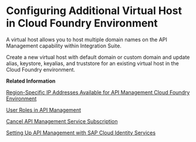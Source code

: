 <!-- loioa7b91e5aca32497ca2b17c671ed2bb42 -->

# Configuring Additional Virtual Host in Cloud Foundry Environment

A virtual host allows you to host multiple domain names on the API Management capability within Integration Suite.

Create a new virtual host with default domain or custom domain and update alias, keystore, keyalias, and truststore for an existing virtual host in the Cloud Foundry environment.

**Related Information**  


[Region-Specific IP Addresses Available for API Management Cloud Foundry Environment](region-specific-ip-addresses-available-for-api-management-cloud-foundry-environment-585d639.md "API Management protects your backend services. However, API Management needs to establish connectivity to your backend services during an API call execution.")

[User Roles in API Management](user-roles-in-api-management-7010b58.md "Use role collections to group together different roles that can be assigned to API Portal and API business hub enterprise users.")

[Cancel API Management Service Subscription](cancel-api-management-service-subscription-df6df2b.md "You can deactivate your API Management capability from Integration Suite to disable your account from the API Management service.")

[Setting Up API Management with SAP Cloud Identity Services](setting-up-api-management-with-sap-cloud-identity-services-1e88d9c.md "SAP Cloud Platform allows customers to connect their SAP Cloud Identity Services with the BTP offerings.")

